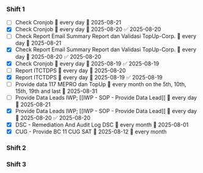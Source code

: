 
### Shift 1
- [ ] Check Cronjob 🔁 every day 📅 2025-08-21
- [x] Check Cronjob 🔁 every day 📅 2025-08-20 ✅ 2025-08-20
- [ ] Check Report Email Summary Report dan Validasi TopUp-Corp. 🔁 every day 📅 2025-08-21
- [x] Check Report Email Summary Report dan Validasi TopUp-Corp. 🔁 every day 📅 2025-08-20 ✅ 2025-08-20
- [x] Check Cronjob 🔁 every day 📅 2025-08-19 ✅ 2025-08-19
- [ ] Report ITCTDPS 🔁 every day 📅 2025-08-20
- [x] Report ITCTDPS 🔁 every day 📅 2025-08-19 ✅ 2025-08-19
- [ ] Provide data 117 MEPRO dan TopUp 🔁 every month on the 5th, 10th, 15th, 19th and last 📅 2025-08-31
- [ ] Provide Data Leads IWP; [[IWP - SOP - Provide Data Lead]] 🔁 every day 📅 2025-08-21
- [x] Provide Data Leads IWP; [[IWP - SOP - Provide Data Lead]] 🔁 every day 📅 2025-08-20 ✅ 2025-08-20
- [x] DSC - Remediation And Audit Log DSC 🔁 every month 📅 2025-08-01
- [x] CUG - Provide BC 11 CUG SAT 📅 2025-08-12 🔁 every month
### Shift 2

### Shift 3
